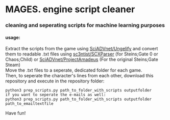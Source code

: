 # MAGES. engine script cleaner  
### cleaning and seperating scripts for machine learning purposes

#### usage:
Extract the scripts from the game using [SciADVnet/Ungelify](https://github.com/CommitteeOfZero/SciAdv.Net) and convert them to readable .txt files using [sc3ntist/SCXParser](https://github.com/CommitteeOfZero/sc3ntist) (for Steins;Gate 0 or Chaos;Child) or [SciADVnet/ProjectAmadeus](https://github.com/CommitteeOfZero/SciAdv.Net) (For the original Steins;Gate Steam)  
Move the .txt files to a seperate, dedicated folder for each game.  
Then, to seperate the character's lines from each other, download this repository and execute in the repository folder:
```use
python3 prep_scripts.py path_to_folder_with_scripts outputfolder
if you want to seperate the e-mails as well:
python3 prep_scripts.py path_to_folder_with_scripts outputfolder path_to_emailtextfile
```
Have fun!
